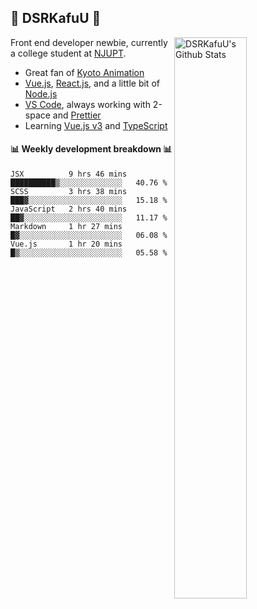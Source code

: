 ## 🍥 DSRKafuU 🍥

<img align="right" alt="DSRKafuU's Github Stats" width="48%" src="https://github-readme-stats.vercel.app/api?username=dsrkafuu&count_private=true&show_icons=true&title_color=7793cc&icon_color=7793cc&text_color=595858&bg_color=ffffff" />

Front end developer newbie, currently a college student at [NJUPT](https://www.njupt.edu.cn).

- Great fan of [Kyoto Animation](https://www.kyotoanimation.co.jp)
- [Vue.js](https://vuejs.org), [React.js](https://reactjs.org), and a little bit of [Node.js](https://nodejs.org)
- [VS Code](https://code.visualstudio.com), always working with 2-space and [Prettier](https://prettier.io)
- Learning [Vue.js v3](https://v3.vuejs.org) and [TypeScript](https://www.typescriptlang.org)

#### :bar_chart: Weekly development breakdown :bar_chart:

<!--START_SECTION:waka-->
```text
JSX          9 hrs 46 mins   ██████████▒░░░░░░░░░░░░░░   40.76 % 
SCSS         3 hrs 38 mins   ███▓░░░░░░░░░░░░░░░░░░░░░   15.18 % 
JavaScript   2 hrs 40 mins   ██▓░░░░░░░░░░░░░░░░░░░░░░   11.17 % 
Markdown     1 hr 27 mins    █▓░░░░░░░░░░░░░░░░░░░░░░░   06.08 % 
Vue.js       1 hr 20 mins    █▒░░░░░░░░░░░░░░░░░░░░░░░   05.58 % 
```
<!--END_SECTION:waka-->
